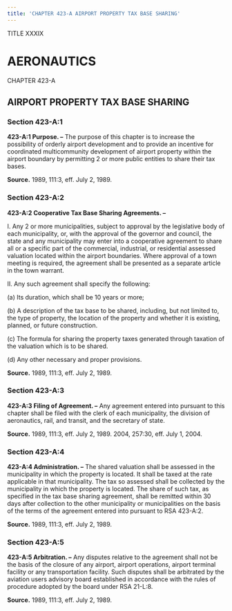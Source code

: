 ```yaml
---
title: 'CHAPTER 423-A AIRPORT PROPERTY TAX BASE SHARING'
---
```


TITLE XXXIX
                                             
AERONAUTICS
============

CHAPTER 423-A
                                             
AIRPORT PROPERTY TAX BASE SHARING
---------------------------------

### Section 423-A:1

 **423-A:1 Purpose. –** The purpose of this chapter is to increase
the possibility of orderly airport development and to provide an
incentive for coordinated multicommunity development of airport property
within the airport boundary by permitting 2 or more public entities to
share their tax bases.

**Source.** 1989, 111:3, eff. July 2, 1989.

### Section 423-A:2

 **423-A:2 Cooperative Tax Base Sharing Agreements. –**
                                             
 I. Any 2 or more municipalities, subject to approval by the
legislative body of each municipality, or, with the approval of the
governor and council, the state and any municipality may enter into a
cooperative agreement to share all or a specific part of the commercial,
industrial, or residential assessed valuation located within the airport
boundaries. Where approval of a town meeting is required, the agreement
shall be presented as a separate article in the town warrant.
                                             
 II. Any such agreement shall specify the following:
                                             
 (a) Its duration, which shall be 10 years or more;
                                             
 (b) A description of the tax base to be shared, including, but
not limited to, the type of property, the location of the property and
whether it is existing, planned, or future construction.
                                             
 (c) The formula for sharing the property taxes generated through
taxation of the valuation which is to be shared.
                                             
 (d) Any other necessary and proper provisions.

**Source.** 1989, 111:3, eff. July 2, 1989.

### Section 423-A:3

 **423-A:3 Filing of Agreement. –** Any agreement entered into
pursuant to this chapter shall be filed with the clerk of each
municipality, the division of aeronautics, rail, and transit, and the
secretary of state.

**Source.** 1989, 111:3, eff. July 2, 1989. 2004, 257:30, eff. July 1,
2004.

### Section 423-A:4

 **423-A:4 Administration. –** The shared valuation shall be assessed
in the municipality in which the property is located. It shall be taxed
at the rate applicable in that municipality. The tax so assessed shall
be collected by the municipality in which the property is located. The
share of such tax, as specified in the tax base sharing agreement, shall
be remitted within 30 days after collection to the other municipality or
municipalities on the basis of the terms of the agreement entered into
pursuant to RSA 423-A:2.

**Source.** 1989, 111:3, eff. July 2, 1989.

### Section 423-A:5

 **423-A:5 Arbitration. –** Any disputes relative to the agreement
shall not be the basis of the closure of any airport, airport
operations, airport terminal facility or any transportation facility.
Such disputes shall be arbitrated by the aviation users advisory board
established in accordance with the rules of procedure adopted by the
board under RSA 21-L:8.

**Source.** 1989, 111:3, eff. July 2, 1989.
